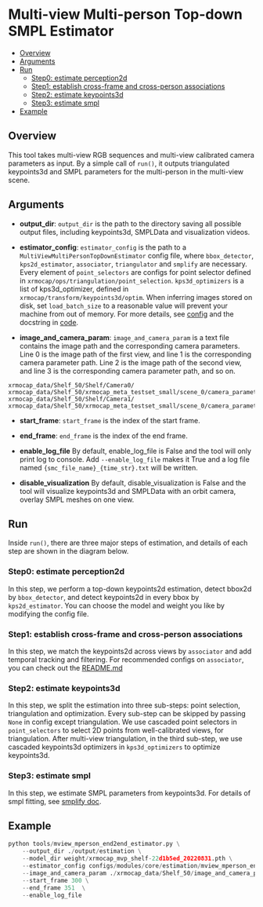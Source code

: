 # Multi-view Multi-person Top-down SMPL Estimator

- [Overview](#overview)
- [Arguments](#arguments)
- [Run](#run)
  - [Step0: estimate perception2d](#step0-estimate-keypoints2d)
  - [Step1: establish cross-frame and cross-person associations](#step1-establish-cross-frame-and-cross-person-associations)
  - [Step2: estimate keypoints3d](#step2-estimate-keypoints3d)
  - [Step3: estimate smpl](#step3-estimate-smpl)
- [Example](#example)

## Overview

This tool takes multi-view RGB sequences and multi-view calibrated camera parameters as input. By a simple call of `run()`, it outputs triangulated keypoints3d and SMPL parameters for the multi-person in the multi-view scene.

## Arguments

- **output_dir**:
`output_dir` is the path to the directory saving all possible output files, including keypoints3d, SMPLData and visualization videos.

- **estimator_config**:
`estimator_config` is the path to a `MultiViewMultiPersonTopDownEstimator` config file, where `bbox_detector`, `kps2d_estimator`, `associator`, `triangulator` and `smplify` are necessary. Every element of `point_selectors` are configs for point selector defined in `xrmocap/ops/triangulation/point_selection`. `kps3d_optimizers` is a list of kps3d_optimizer, defined in `xrmocap/transform/keypoints3d/optim`. When inferring images stored on disk, set `load_batch_size` to a reasonable value will prevent your machine from out of memory. For more details, see [config](../../../configs/modules/core/estimation/mview_mperson_topdown_estimator.py) and the docstring in [code](../../../xrmocap/core/estimation/mview_mperson_topdown_estimator.py).

- **image_and_camera_param**:
`image_and_camera_param` is a text file contains the image path and the corresponding camera parameters. Line 0 is the image path of the first view, and line 1 is the corresponding camera parameter path. Line 2 is the image path of the second view, and line 3 is the corresponding camera parameter path, and so on.
```text
xrmocap_data/Shelf_50/Shelf/Camera0/
xrmocap_data/Shelf_50/xrmocap_meta_testset_small/scene_0/camera_parameters/fisheye_param_00.json
xrmocap_data/Shelf_50/Shelf/Camera1/
xrmocap_data/Shelf_50/xrmocap_meta_testset_small/scene_0/camera_parameters/fisheye_param_01.json
```

- **start_frame**:
`start_frame` is the index of the start frame.

- **end_frame**:
`end_frame` is the index of the end frame.

- **enable_log_file**
By default, enable_log_file is False and the tool will only print log to console. Add `--enable_log_file` makes it True and a log file named `{smc_file_name}_{time_str}.txt` will be written.

- **disable_visualization**
By default, disable_visualization is False and the tool will visualize keypoints3d and SMPLData with an orbit camera, overlay SMPL meshes on one view.

## Run

Inside `run()`, there are three major steps of estimation, and details of each step are shown in the diagram below.

### Step0: estimate perception2d

In this step, we perform a top-down keypoints2d estimation, detect bbox2d by `bbox_detector`, and detect keypoints2d in every bbox by `kps2d_estimator`. You can choose the model and weight you like by modifying the config file.

### Step1: establish cross-frame and cross-person associations
In this step, we match the keypoints2d across views by `associator` and add temporal tracking and filtering. For recommended configs on `associator`, you can check out the [README.md](../../../configs/mvpose_tracking/README.md)

### Step2: estimate keypoints3d

In this step, we split the estimation into three sub-steps: point selection, triangulation and optimization. Every sub-step can be skipped by passing `None` in config except triangulation. We use cascaded point selectors in `point_selectors` to select 2D points from well-calibrated views, for triangulation. After multi-view triangulation, in the third sub-step, we use cascaded keypoints3d optimizers in `kps3d_optimizers` to optimize keypoints3d.

### Step3: estimate smpl

In this step, we estimate SMPL parameters from keypoints3d. For details of smpl fitting, see [smplify doc](../../../docs/en/model/smplify.md).

## Example

```python
python tools/mview_mperson_end2end_estimator.py \
    --output_dir ./output/estimation \
    --model_dir weight/xrmocap_mvp_shelf-22d1b5ed_20220831.pth \
    --estimator_config configs/modules/core/estimation/mview_mperson_end2end_estimator.py \
    --image_and_camera_param ./xrmocap_data/Shelf_50/image_and_camera_param.txt \
    --start_frame 300 \
    --end_frame 351  \
    --enable_log_file
```
